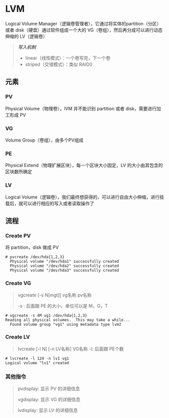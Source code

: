 # LVM
Logical Volume Manager（逻辑卷管理者），它通过将实体的partition（分区）或者 disk（硬盘）通过软件组成一个大的 VG（卷组），然后再分成可以进行动态伸缩的 LV（逻辑卷）
> ***写入机制***
> 
> * linear（线性模式）：一个卷写完，下一个卷
> * striped（交错模式）：类似 RAID0

## 元素
### PV
Physical Volume（物理卷），lVM 并不能识别 partition 或者 disk，需要进行加工形成 PV
### VG
Volume Group（卷组），由多个PV组成
### PE
Physical Extend（物理扩展区块），每一个区块大小固定，LV 的大小由其包含的区块数所确定
### LV
Logical Volume（逻辑卷），我们最终想获得的，可以进行自由大小伸缩，进行挂载后，就可以进行相应的写入或者读取操作了
## 流程
### Create PV
将 partition，disk 做成 PV

```
# pvcreate /dev/hda{1,2,3}
  Physical volume "/dev/hda1" successfully created
  Physical volume "/dev/hda2" successfully created
  Physical volume "/dev/hda3" successfully created
```
### Create VG

>vgcreate [-s N[mgt]] vg名称 pv名称
>
> -s : 后面跟 PE 的大小，单位可以是 M，G，T

```
# vgcreate -s 4M vg1 /dev/hda{1,2,3}
Reading all physical volumes.  This may take a while...
  Found volume group "vg1" using metadata type lvm2
```
### Create LV

>lvcreate [-l N] [-n LV名称] VG名称
>-l: 后面跟 PE个数

```
# lvcreate -l 124 -n lv1 vg1
Logical volume "lv1" created
```
### 其他指令
>pvdisplay: 显示 PV 的详细信息
>
>vgdisplay: 显示 VG 的详细信息
>
>lvdisplay: 显示 LV 的详细信息

